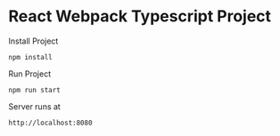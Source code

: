 # React Webpack Typescript Project

Install Project

    npm install

Run Project 

    npm run start

Server runs at 

    http://localhost:8080
